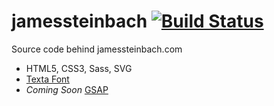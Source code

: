 # jamessteinbach [![Build Status](https://travis-ci.org/jdsteinbach/jamessteinbach.svg?branch=master)](https://travis-ci.org/jdsteinbach/jamessteinbach)

Source code behind jamessteinbach.com

* HTML5, CSS3, Sass, SVG
* [Texta Font](https://www.myfonts.com/fonts/latinotype/texta/)
* *Coming Soon* [GSAP](https://greensock.com/gsap)
